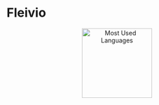 # Fleivio

<p align="center">
    <img alt="Most Used Languages" height="160em" src="https://github-readme-stats.vercel.app/api/top-langs/?username=Fleivio&hide=html&layout=compact&theme=material-palenight">
</p>
